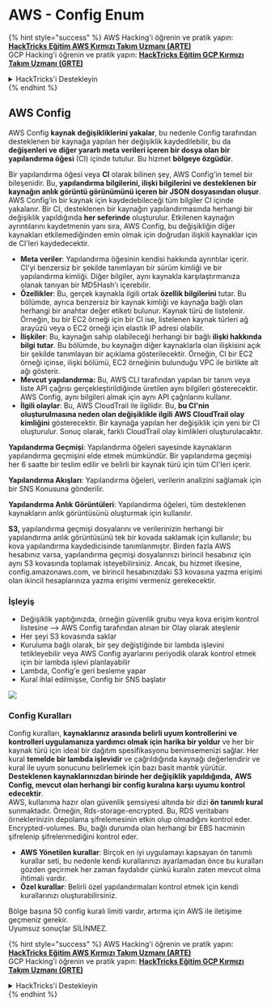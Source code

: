 # AWS - Config Enum

{% hint style="success" %}
AWS Hacking'i öğrenin ve pratik yapın:<img src="../../../../.gitbook/assets/image (1) (1) (1).png" alt="" data-size="line">[**HackTricks Eğitim AWS Kırmızı Takım Uzmanı (ARTE)**](https://training.hacktricks.xyz/courses/arte)<img src="../../../../.gitbook/assets/image (1) (1) (1).png" alt="" data-size="line">\
GCP Hacking'i öğrenin ve pratik yapın: <img src="../../../../.gitbook/assets/image (2).png" alt="" data-size="line">[**HackTricks Eğitim GCP Kırmızı Takım Uzmanı (GRTE)**<img src="../../../../.gitbook/assets/image (2).png" alt="" data-size="line">](https://training.hacktricks.xyz/courses/grte)

<details>

<summary>HackTricks'i Destekleyin</summary>

* [**abonelik planlarını**](https://github.com/sponsors/carlospolop) kontrol edin!
* **💬 [**Discord grubuna**](https://discord.gg/hRep4RUj7f) veya [**telegram grubuna**](https://t.me/peass) katılın ya da **Twitter'da** 🐦 [**@hacktricks\_live**](https://twitter.com/hacktricks_live)**'i takip edin.**
* **Hacking ipuçlarını paylaşmak için** [**HackTricks**](https://github.com/carlospolop/hacktricks) ve [**HackTricks Cloud**](https://github.com/carlospolop/hacktricks-cloud) github reposuna PR gönderin.

</details>
{% endhint %}

## AWS Config

AWS Config **kaynak değişikliklerini yakalar**, bu nedenle Config tarafından desteklenen bir kaynağa yapılan her değişiklik kaydedilebilir, bu da **değişenleri ve diğer yararlı meta verileri içeren bir dosya olan bir yapılandırma öğesi** (CI) içinde tutulur. Bu hizmet **bölgeye özgüdür**.

Bir yapılandırma öğesi veya **CI** olarak bilinen şey, AWS Config'in temel bir bileşenidir. Bu, **yapılandırma bilgilerini, ilişki bilgilerini ve desteklenen bir kaynağın anlık görüntü görünümünü içeren bir JSON dosyasından oluşur**. AWS Config'in bir kaynak için kaydedebileceği tüm bilgiler CI içinde yakalanır. Bir CI, desteklenen bir kaynağın yapılandırmasında herhangi bir değişiklik yapıldığında **her seferinde** oluşturulur. Etkilenen kaynağın ayrıntılarını kaydetmenin yanı sıra, AWS Config, bu değişikliğin diğer kaynakları etkilemediğinden emin olmak için doğrudan ilişkili kaynaklar için de CI'leri kaydedecektir.

* **Meta veriler**: Yapılandırma öğesinin kendisi hakkında ayrıntılar içerir. CI'yi benzersiz bir şekilde tanımlayan bir sürüm kimliği ve bir yapılandırma kimliği. Diğer bilgiler, aynı kaynakla karşılaştırmanıza olanak tanıyan bir MD5Hash'ı içerebilir.
* **Özellikler**: Bu, gerçek kaynakla ilgili ortak **özellik bilgilerini** tutar. Bu bölümde, ayrıca benzersiz bir kaynak kimliği ve kaynağa bağlı olan herhangi bir anahtar değer etiketi bulunur. Kaynak türü de listelenir. Örneğin, bu bir EC2 örneği için bir CI ise, listelenen kaynak türleri ağ arayüzü veya o EC2 örneği için elastik IP adresi olabilir.
* **İlişkiler**: Bu, kaynağın sahip olabileceği herhangi bir bağlı **ilişki hakkında bilgi tutar**. Bu bölümde, bu kaynağın diğer kaynaklarla olan ilişkisini açık bir şekilde tanımlayan bir açıklama gösterilecektir. Örneğin, CI bir EC2 örneği içinse, ilişki bölümü, EC2 örneğinin bulunduğu VPC ile birlikte alt ağı gösterir.
* **Mevcut yapılandırma:** Bu, AWS CLI tarafından yapılan bir tanım veya liste API çağrısı gerçekleştirildiğinde üretilen aynı bilgileri gösterecektir. AWS Config, aynı bilgileri almak için aynı API çağrılarını kullanır.
* **İlgili olaylar**: Bu, AWS CloudTrail ile ilgilidir. Bu, **bu CI'nin oluşturulmasına neden olan değişiklikle ilgili AWS CloudTrail olay kimliğini** gösterecektir. Bir kaynağa yapılan her değişiklik için yeni bir CI oluşturulur. Sonuç olarak, farklı CloudTrail olay kimlikleri oluşturulacaktır.

**Yapılandırma Geçmişi**: Yapılandırma öğeleri sayesinde kaynakların yapılandırma geçmişini elde etmek mümkündür. Bir yapılandırma geçmişi her 6 saatte bir teslim edilir ve belirli bir kaynak türü için tüm CI'leri içerir.

**Yapılandırma Akışları**: Yapılandırma öğeleri, verilerin analizini sağlamak için bir SNS Konusuna gönderilir.

**Yapılandırma Anlık Görüntüleri**: Yapılandırma öğeleri, tüm desteklenen kaynakların anlık görüntüsünü oluşturmak için kullanılır.

**S3,** yapılandırma geçmişi dosyalarını ve verilerinizin herhangi bir yapılandırma anlık görüntüsünü tek bir kovada saklamak için kullanılır; bu kova yapılandırma kaydedicisinde tanımlanmıştır. Birden fazla AWS hesabınız varsa, yapılandırma geçmişi dosyalarınızı birincil hesabınız için aynı S3 kovasında toplamak isteyebilirsiniz. Ancak, bu hizmet ilkesine, config.amazonaws.com, ve birincil hesabınızdaki S3 kovasına yazma erişimi olan ikincil hesaplarınıza yazma erişimi vermeniz gerekecektir.

### İşleyiş

* Değişiklik yaptığınızda, örneğin güvenlik grubu veya kova erişim kontrol listesine —> AWS Config tarafından alınan bir Olay olarak ateşlenir
* Her şeyi S3 kovasında saklar
* Kuruluma bağlı olarak, bir şey değiştiğinde bir lambda işlevini tetikleyebilir veya AWS Config ayarlarını periyodik olarak kontrol etmek için bir lambda işlevi planlayabilir
* Lambda, Config'e geri besleme yapar
* Kural ihlal edilmişse, Config bir SNS başlatır

![](<../../../../.gitbook/assets/image (126).png>)

### Config Kuralları

Config kuralları, **kaynaklarınız arasında belirli uyum kontrollerini** **ve kontrolleri uygulamanıza yardımcı olmak için harika bir yoldur** ve her bir kaynak türü için ideal bir dağıtım spesifikasyonu benimsemenizi sağlar. Her kural **temelde bir lambda işlevidir** ve çağrıldığında kaynağı değerlendirir ve kural ile uyum sonucunu belirlemek için bazı basit mantık yürütür. **Desteklenen kaynaklarınızdan birinde her değişiklik yapıldığında,** **AWS Config, mevcut olan herhangi bir config kuralına karşı uyumu kontrol edecektir**.\
AWS, kullanıma hazır olan güvenlik şemsiyesi altında bir dizi **ön tanımlı kural** sunmaktadır. Örneğin, Rds-storage-encrypted. Bu, RDS veritabanı örneklerinizin depolama şifrelemesinin etkin olup olmadığını kontrol eder. Encrypted-volumes. Bu, bağlı durumda olan herhangi bir EBS hacminin şifrelenip şifrelenmediğini kontrol eder.

* **AWS Yönetilen kurallar**: Birçok en iyi uygulamayı kapsayan ön tanımlı kurallar seti, bu nedenle kendi kurallarınızı ayarlamadan önce bu kuralları gözden geçirmek her zaman faydalıdır çünkü kuralın zaten mevcut olma ihtimali vardır.
* **Özel kurallar**: Belirli özel yapılandırmaları kontrol etmek için kendi kurallarınızı oluşturabilirsiniz.

Bölge başına 50 config kuralı limiti vardır, artırma için AWS ile iletişime geçmeniz gerekir.\
Uyumsuz sonuçlar SİLİNMEZ.

{% hint style="success" %}
AWS Hacking'i öğrenin ve pratik yapın:<img src="../../../../.gitbook/assets/image (1) (1) (1).png" alt="" data-size="line">[**HackTricks Eğitim AWS Kırmızı Takım Uzmanı (ARTE)**](https://training.hacktricks.xyz/courses/arte)<img src="../../../../.gitbook/assets/image (1) (1) (1).png" alt="" data-size="line">\
GCP Hacking'i öğrenin ve pratik yapın: <img src="../../../../.gitbook/assets/image (2).png" alt="" data-size="line">[**HackTricks Eğitim GCP Kırmızı Takım Uzmanı (GRTE)**<img src="../../../../.gitbook/assets/image (2).png" alt="" data-size="line">](https://training.hacktricks.xyz/courses/grte)

<details>

<summary>HackTricks'i Destekleyin</summary>

* [**abonelik planlarını**](https://github.com/sponsors/carlospolop) kontrol edin!
* **💬 [**Discord grubuna**](https://discord.gg/hRep4RUj7f) veya [**telegram grubuna**](https://t.me/peass) katılın ya da **Twitter'da** 🐦 [**@hacktricks\_live**](https://twitter.com/hacktricks_live)**'i takip edin.**
* **Hacking ipuçlarını paylaşmak için** [**HackTricks**](https://github.com/carlospolop/hacktricks) ve [**HackTricks Cloud**](https://github.com/carlospolop/hacktricks-cloud) github reposuna PR gönderin.

</details>
{% endhint %}
